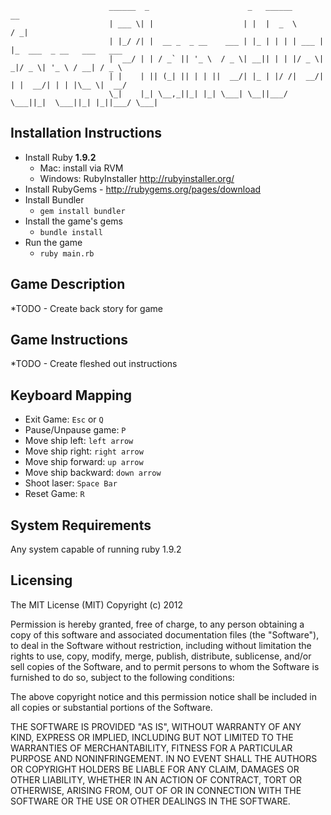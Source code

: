 
                          ______  _                      _   ______        __                        
                          | ___ \| |                    | |  |  _  \      / _|                       
                          | |_/ /| |  __ _  _ __    ___ | |_ | | | | ___ | |_  ___  _ __   ___   ___ 
                          |  __/ | | / _` || '_ \  / _ \| __|| | | |/ _ \|  _|/ _ \| '_ \ / __| / _ \
                          | |    | || (_| || | | ||  __/| |_ | |/ /|  __/| | |  __/| | | |\__ \|  __/
                          \_|    |_| \__,_||_| |_| \___| \__||___/  \___||_|  \___||_| |_||___/ \___|                                                                          
                                                                   


Installation Instructions
--------------
  * Install Ruby **1.9.2**
    * Mac: install via RVM
    * Windows: RubyInstaller http://rubyinstaller.org/
  * Install RubyGems - http://rubygems.org/pages/download
  * Install Bundler
    * ```gem install bundler```
  * Install the game's gems 
    * ```bundle install```
  * Run the game
    * ```ruby main.rb```
    
Game Description
-------
*TODO - Create back story for game
     
Game Instructions
-------
*TODO - Create fleshed out instructions

Keyboard Mapping
-------
* Exit Game: ```Esc``` or ```Q``` 
* Pause/Unpause game: ```P```
* Move ship left: ```left arrow```
* Move ship right: ```right arrow```
* Move ship forward: ```up arrow```
* Move ship backward: ```down arrow```
* Shoot laser: ```Space Bar```
* Reset Game: ```R```

System Requirements
-------
Any system capable of running ruby 1.9.2

Licensing
-------
The MIT License (MIT) Copyright (c) 2012 

Permission is hereby granted, free of charge, to any person obtaining a copy of this software and associated documentation files (the "Software"), to deal in the Software without restriction, including without limitation the rights to use, copy, modify, merge, publish, distribute, sublicense, and/or sell copies of the Software, and to permit persons to whom the Software is furnished to do so, subject to the following conditions:

The above copyright notice and this permission notice shall be included in all copies or substantial portions of the Software.

THE SOFTWARE IS PROVIDED "AS IS", WITHOUT WARRANTY OF ANY KIND, EXPRESS OR IMPLIED, INCLUDING BUT NOT LIMITED TO THE WARRANTIES OF MERCHANTABILITY, FITNESS FOR A PARTICULAR PURPOSE AND NONINFRINGEMENT. IN NO EVENT SHALL THE AUTHORS OR COPYRIGHT HOLDERS BE LIABLE FOR ANY CLAIM, DAMAGES OR OTHER LIABILITY, WHETHER IN AN ACTION OF CONTRACT, TORT OR OTHERWISE, ARISING FROM, OUT OF OR IN CONNECTION WITH THE SOFTWARE OR THE USE OR OTHER DEALINGS IN THE SOFTWARE.